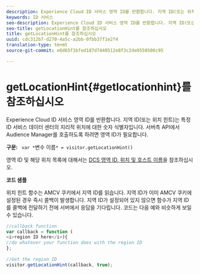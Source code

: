 ```yaml
---
description: Experience Cloud ID 서비스 영역 ID를 반환합니다. 지역 ID(또는 위치 힌트)는 특정 ID 서비스 데이터 센터의 지리적 위치에 대한 숫자 식별자입니다. 서버측 API에서 Audience Manager를 호출하도록 하려면 영역 ID가 필요합니다.
keywords: ID 서비스
seo-description: Experience Cloud ID 서비스 영역 ID를 반환합니다. 지역 ID(또는 위치 힌트)는 특정 ID 서비스 데이터 센터의 지리적 위치에 대한 숫자 식별자입니다. 서버측 API에서 Audience Manager를 호출하도록 하려면 영역 ID가 필요합니다.
seo-title: getLocationHint를 참조하십시오
title: getLocationHint를 참조하십시오
uuid: cdc312b7-d270-4a5c-a2bb-0fbb37f1e2f4
translation-type: tm+mt
source-git-commit: e6d65f1bfed187d7440512e8f3c2de0550506c95

---
```



# getLocationHint{#getlocationhint}를 참조하십시오

Experience Cloud ID 서비스 영역 ID를 반환합니다. 지역 ID(또는 위치 힌트)는 특정 ID 서비스 데이터 센터의 지리적 위치에 대한 숫자 식별자입니다. 서버측 API에서 Audience Manager를 호출하도록 하려면 영역 ID가 필요합니다.

**구문:** ` var *`변수 이름`* = visitor.getLocationHint()`

영역 ID 및 해당 위치 목록에 대해서는 [DCS 영역 ID, 위치 및 호스트 이름](https://marketing.adobe.com/resources/help/en_US/aam/dcs-regions.html)을 참조하십시오.

**코드 샘플**

위치 힌트 함수는 AMCV 쿠키에서 지역 ID를 읽습니다. 지역 ID가 이미 AMCV 쿠키에 설정된 경우 즉시 콜백이 발생합니다. 지역 ID가 설정되어 있지 않으면 함수가 지역 ID를 콜백에 전달하기 전에 서버에서 응답을 기다립니다. 코드는 다음 예와 비슷하게 보일 수 있습니다.

```js
//callback function 
var callback = function ( 
<i>region ID here</i>){ 
//do whatever your function does with the region ID 
}; 
 
//Get the region ID 
visitor.getLocationHint(callback, true); 
```

